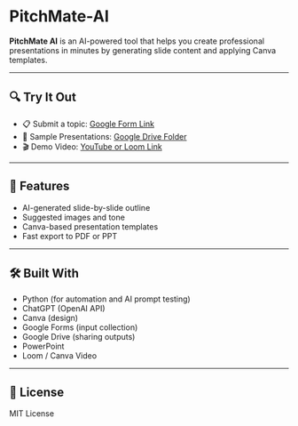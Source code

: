 # PitchMate-AI
**PitchMate AI** is an AI-powered tool that helps you create professional presentations in minutes by generating slide content and applying Canva templates.

---

## 🔍 Try It Out

- 📋 Submit a topic: [Google Form Link](#)
- 📁 Sample Presentations: [Google Drive Folder](#)
- 🎬 Demo Video: [YouTube or Loom Link](#)

---

## 🚀 Features

- AI-generated slide-by-slide outline
- Suggested images and tone
- Canva-based presentation templates
- Fast export to PDF or PPT

---

## 🛠️ Built With

- Python (for automation and AI prompt testing)
- ChatGPT (OpenAI API)
- Canva (design)
- Google Forms (input collection)
- Google Drive (sharing outputs)
- PowerPoint
- Loom / Canva Video

---

## 📄 License

MIT License
